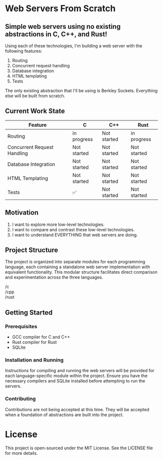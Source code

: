 # Web Servers From Scratch

## Simple web servers using no existing abstractions in C, C++, and Rust!

Using each of these technologies, I'm building a web server with the following
features:
1. Routing
2. Concurrent request handling
3. Database integration
4. HTML templating
5. Tests

The only existing abstraction that I'll be using is Berkley Sockets.
Everything else will be built from scratch.

## Current Work State
| Feature | C | C++ | Rust |
| ------- | - | --- | ---- |
| Routing | in progress | Not started | in progress |
| Concurrent Request Handling | Not started | Not started | Not started |
| Database Integration | Not started | Not started | Not started |
| HTML Templating | Not started | Not started | Not started |
| Tests | :white_check_mark: | Not started | Not started |

## Motivation
1. I want to explore more low-level technologies.
2. I want to compare and contrast these low-level technologies.
3. I want to understand EVERYTHING that web servers are doing.

## Project Structure
The project is organized into separate modules for each
programming language, each containing a standalone web server implementation
with equivalent functionality. This modular structure facilitates direct
comparison and experimentation across the three languages.

/c  
/cpp  
/rust  

## Getting Started

### Prerequisites
- GCC compiler for C and C++
- Rust compiler for Rust
- SQLite

### Installation and Running

Instructions for compiling
and running the web servers will be provided for each language-specific module
within the project. Ensure you have the necessary compilers and SQLite
installed before attempting to run the servers.

### Contributing

Contributions are not being accepted at this time. They will be accepted when a
foundation of abstractions are built into the project.

# License
This project is open-sourced under the MIT License. See the LICENSE
file for more details.
